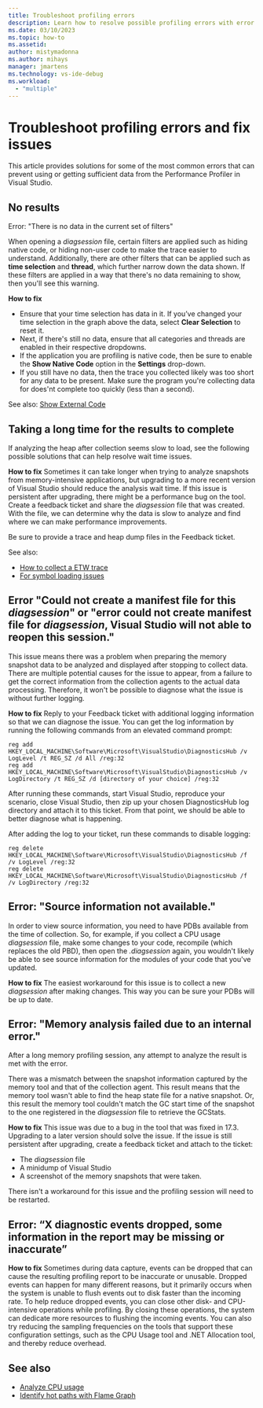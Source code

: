 ```yaml
---
title: Troubleshoot profiling errors
description: Learn how to resolve possible profiling errors with error message guidance
ms.date: 03/10/2023
ms.topic: how-to
ms.assetid: 
author: mistymadonna
ms.author: mihays
manager: jmartens
ms.technology: vs-ide-debug
ms.workload:
  - "multiple"
---
```

# Troubleshoot profiling errors and fix issues

This article provides solutions for some of the most common errors that can prevent using or getting sufficient data from the Performance Profiler in Visual Studio.

## No results

Error: "There is no data in the current set of filters"

When opening a *diagsession* file, certain filters are applied such as hiding native code, or hiding non-user code to make the trace easier to understand. Additionally, there are other filters that can be applied such as **time selection** and **thread**, which further narrow down the data shown. If these filters are applied in a way that there's no data remaining to show, then you'll see this warning.

**How to fix** 
- Ensure that your time selection has data in it. If you’ve changed your time selection in the graph above the data, select **Clear Selection** to reset it.
- Next, if there's still no data, ensure that all categories and threads are enabled in their respective dropdowns.
- If the application you are profiling is native code, then be sure to enable the **Show Native Code** option in the **Settings** drop-down. 
- If you still have no data, then the trace you collected likely was too short for any data to be present. Make sure the program you're collecting data for does'nt complete too quickly (less than a second).

See also: [Show External Code](../profiling/optimize-profiler-settings.md)

## Taking a long time for the results to complete

If analyzing the heap after collection seems slow to load, see the following possible solutions that can help resolve wait time issues.

**How to fix**
Sometimes it can take longer when trying to analyze snapshots from memory-intensive applications, but upgrading to a more recent version of Visual Studio should reduce the analysis wait time. If this issue is persistent after upgrading, there might be a performance bug on the tool. Create a feedback ticket and share the *diagsession* file that was created. With the file, we can determine why the data is slow to analyze and find where we can make performance improvements.

Be sure to provide a trace and heap dump files in the Feedback ticket.

See also: 
- [How to collect a ETW trace](../ide/how-to-report-a-problem-with-visual-studio.md)
- [For symbol loading issues](../profiling/optimize-profiler-settings.md)

## Error "Could not create a manifest file for this *diagsession*" or "error could not create manifest file for *diagsession*, Visual Studio will not able to reopen this session."

This issue means there was a problem when preparing the memory snapshot data to be analyzed and displayed after stopping to collect data. There are multiple potential causes for the issue to appear, from a failure to get the correct information from the collection agents to the actual data processing. Therefore, it won't be possible to diagnose what the issue is without further logging.

**How to fix**
Reply to your Feedback ticket with additional logging information so that we can diagnose the issue. You can get the log information by running the following commands from an elevated command prompt:

```console
reg add HKEY_LOCAL_MACHINE\Software\Microsoft\VisualStudio\DiagnosticsHub /v LogLevel /t REG_SZ /d All /reg:32
reg add HKEY_LOCAL_MACHINE\Software\Microsoft\VisualStudio\DiagnosticsHub /v LogDirectory /t REG_SZ /d [directory of your choice] /reg:32
```
 
After running these commands, start Visual Studio, reproduce your scenario, close Visual Studio, then zip up your chosen DiagnosticsHub log directory and attach it to this ticket. From that point, we should be able to better diagnose what is happening.

After adding the log to your ticket, run these commands to disable logging:

```console
reg delete HKEY_LOCAL_MACHINE\Software\Microsoft\VisualStudio\DiagnosticsHub /f /v LogLevel /reg:32
reg delete HKEY_LOCAL_MACHINE\Software\Microsoft\VisualStudio\DiagnosticsHub /f /v LogDirectory /reg:32
```

## Error: "Source information not available."
In order to view source information, you need to have PDBs available from the time of collection. So, for example, if you collect a CPU usage 
*diagsession* file, make some changes to your code, recompile (which replaces the old PBD), then open the *.diagsession* again, you wouldn't likely be able to see source information for the modules of your code that you've updated. 

**How to fix**
The easiest workaround for this issue is to collect a new *diagsession* after making changes. This way you can be sure your PDBs will be up to date. 

## Error: "Memory analysis failed due to an internal error."

After a long memory profiling session, any attempt to analyze the result is met with the error.

There was a mismatch between the snapshot information captured by the memory tool and that of the collection agent. This result means that the memory tool wasn't able to find the heap state file for a native snapshot. Or, this result the memory tool couldn't match the GC start time of the snapshot to the one registered in the *diagsession* file to retrieve the GCStats.

**How to fix**
This issue was due to a bug in the tool that was fixed in 17.3. Upgrading to a later version should solve the issue. If the issue is still persistent after upgrading, create a feedback ticket and attach to the ticket:

- The *diagsession* file
- A minidump of Visual Studio
- A screenshot of the memory snapshots that were taken.

There isn't a workaround for this issue and the profiling session will need to be restarted.

## Error: “X diagnostic events dropped, some information in the report may be missing or inaccurate”

**How to fix**
Sometimes during data capture, events can be dropped that can cause the resulting profiling report to be inaccurate or unusable. Dropped events can happen for many different reasons, but it primarily occurs when the system is unable to flush events out to disk faster than the incoming rate. To help reduce dropped events, you can close other disk- and CPU-intensive operations while profiling. By closing these operations, the system can dedicate more resources to flushing the incoming events. You can also try reducing the sampling frequencies on the tools that support these configuration settings, such as the CPU Usage tool and .NET Allocation tool, and thereby reduce overhead.

## See also

- [Analyze CPU usage](../profiling/cpu-usage.md)
- [Identify hot paths with Flame Graph](../profiling/flame-graph.md)
